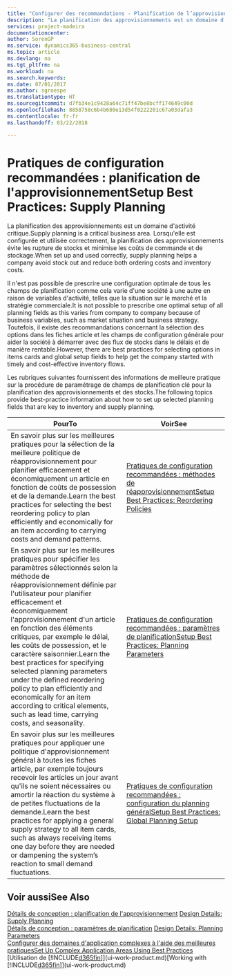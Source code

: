 ```yaml
---
title: "Configurer des recommandations - Planification de l’approvisionnement | Microsoft Docs"
description: "La planification des approvisionnements est un domaine d'activité critique. Lorsqu'elle est configurée et utilisée correctement, la planification des approvisionnements évite les rupture de stocks et minimise les coûts de commande et de stockage."
services: project-madeira
documentationcenter: 
author: SorenGP
ms.service: dynamics365-business-central
ms.topic: article
ms.devlang: na
ms.tgt_pltfrm: na
ms.workload: na
ms.search.keywords: 
ms.date: 07/01/2017
ms.author: sgroespe
ms.translationtype: HT
ms.sourcegitcommit: d7fb34e1c9428a64c71ff47be8bcff174649c00d
ms.openlocfilehash: 8858758c6b4b680e13d54f0222201c67a03dafa3
ms.contentlocale: fr-fr
ms.lasthandoff: 03/22/2018

---
```

# <a name="setup-best-practices-supply-planning"></a><span data-ttu-id="e843f-104">Pratiques de configuration recommandées : planification de l'approvisionnement</span><span class="sxs-lookup"><span data-stu-id="e843f-104">Setup Best Practices: Supply Planning</span></span>
<span data-ttu-id="e843f-105">La planification des approvisionnements est un domaine d'activité critique.</span><span class="sxs-lookup"><span data-stu-id="e843f-105">Supply planning is a critical business area.</span></span> <span data-ttu-id="e843f-106">Lorsqu'elle est configurée et utilisée correctement, la planification des approvisionnements évite les rupture de stocks et minimise les coûts de commande et de stockage.</span><span class="sxs-lookup"><span data-stu-id="e843f-106">When set up and used correctly, supply planning helps a company avoid stock out and reduce both ordering costs and inventory costs.</span></span>  

 <span data-ttu-id="e843f-107">Il n'est pas possible de prescrire une configuration optimale de tous les champs de planification comme cela varie d'une société à une autre en raison de variables d'activité, telles que la situation sur le marché et la stratégie commerciale.</span><span class="sxs-lookup"><span data-stu-id="e843f-107">It is not possible to prescribe one optimal setup of all planning fields as this varies from company to company because of business variables, such as market situation and business strategy.</span></span> <span data-ttu-id="e843f-108">Toutefois, il existe des recommandations concernant la sélection des options dans les fiches article et les champs de configuration générale pour aider la société à démarrer avec des flux de stocks dans le délais et de manière rentable.</span><span class="sxs-lookup"><span data-stu-id="e843f-108">However, there are best practices for selecting options in items cards and global setup fields to help get the company started with timely and cost-effective inventory flows.</span></span>  

 <span data-ttu-id="e843f-109">Les rubriques suivantes fournissent des informations de meilleure pratique sur la procédure de paramétrage de champs de planification clé pour la planification des approvisionnements et des stocks.</span><span class="sxs-lookup"><span data-stu-id="e843f-109">The following topics provide best-practice information about how to set up selected planning fields that are key to inventory and supply planning.</span></span>  

|<span data-ttu-id="e843f-110">**Pour**</span><span class="sxs-lookup"><span data-stu-id="e843f-110">**To**</span></span>|<span data-ttu-id="e843f-111">**Voir**</span><span class="sxs-lookup"><span data-stu-id="e843f-111">**See**</span></span>|  
|------------|-------------|  
|<span data-ttu-id="e843f-112">En savoir plus sur les meilleures pratiques pour la sélection de la meilleure politique de réapprovisionnement pour planifier efficacement et économiquement un article en fonction de coûts de possession et de la demande.</span><span class="sxs-lookup"><span data-stu-id="e843f-112">Learn the best practices for selecting the best reordering policy to plan efficiently and economically for an item according to carrying costs and demand patterns.</span></span>|[<span data-ttu-id="e843f-113">Pratiques de configuration recommandées : méthodes de réapprovisionnement</span><span class="sxs-lookup"><span data-stu-id="e843f-113">Setup Best Practices: Reordering Policies</span></span>](setup-best-practices-reordering-policies.md)|  
|<span data-ttu-id="e843f-114">En savoir plus sur les meilleures pratiques pour spécifier les paramètres sélectionnés selon la méthode de réapprovisionnement définie par l'utilisateur pour planifier efficacement et économiquement l'approvisionnement d'un article en fonction des éléments critiques, par exemple le délai, les coûts de possession, et le caractère saisonnier.</span><span class="sxs-lookup"><span data-stu-id="e843f-114">Learn the best practices for specifying selected planning parameters under the defined reordering policy to plan efficiently and economically for an item according to critical elements, such as lead time, carrying costs, and seasonality.</span></span>|[<span data-ttu-id="e843f-115">Pratiques de configuration recommandées : paramètres de planification</span><span class="sxs-lookup"><span data-stu-id="e843f-115">Setup Best Practices: Planning Parameters</span></span>](setup-best-practices-planning-parameters.md)|  
|<span data-ttu-id="e843f-116">En savoir plus sur les meilleures pratiques pour appliquer une politique d'approvisionnement général à toutes les fiches article, par exemple toujours recevoir les articles un jour avant qu'ils ne soient nécessaires ou amortir la réaction du système à de petites fluctuations de la demande.</span><span class="sxs-lookup"><span data-stu-id="e843f-116">Learn the best practices for applying a general supply strategy to all item cards, such as always receiving items one day before they are needed or dampening the system’s reaction to small demand fluctuations.</span></span>|[<span data-ttu-id="e843f-117">Pratiques de configuration recommandées : configuration du planning général</span><span class="sxs-lookup"><span data-stu-id="e843f-117">Setup Best Practices: Global Planning Setup</span></span>](setup-best-practices-global-planning-setup.md)|  

## <a name="see-also"></a><span data-ttu-id="e843f-118">Voir aussi</span><span class="sxs-lookup"><span data-stu-id="e843f-118">See Also</span></span>  
 <span data-ttu-id="e843f-119">[Détails de conception : planification de l'approvisionnement](design-details-supply-planning.md) </span><span class="sxs-lookup"><span data-stu-id="e843f-119">[Design Details: Supply Planning](design-details-supply-planning.md) </span></span>  
 <span data-ttu-id="e843f-120">[Détails de conception : paramètres de planification](design-details-planning-parameters.md) </span><span class="sxs-lookup"><span data-stu-id="e843f-120">[Design Details: Planning Parameters](design-details-planning-parameters.md) </span></span>  
 [<span data-ttu-id="e843f-121">Configurer des domaines d'application complexes à l'aide des meilleures pratiques</span><span class="sxs-lookup"><span data-stu-id="e843f-121">Set Up Complex Application Areas Using Best Practices</span></span>](set-up-complex-application-areas-using-best-practices.md)  
 <span data-ttu-id="e843f-122">[Utilisation de [!INCLUDE[d365fin](includes/d365fin_md.md)]](ui-work-product.md)</span><span class="sxs-lookup"><span data-stu-id="e843f-122">[Working with [!INCLUDE[d365fin](includes/d365fin_md.md)]](ui-work-product.md)</span></span>

